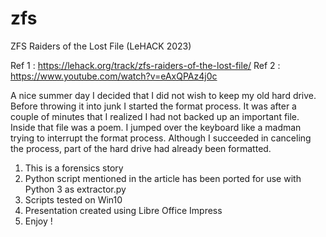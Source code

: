# zfs
ZFS Raiders of the Lost File (LeHACK 2023)

Ref 1 : https://lehack.org/track/zfs-raiders-of-the-lost-file/
Ref 2 : https://www.youtube.com/watch?v=eAxQPAz4j0c

A nice summer day I decided that I did not wish to keep my old hard 
drive. Before throwing it into junk I started the format process. It was
after a couple of minutes that I realized I had not backed up an
important file. Inside that file was a poem. I jumped over the keyboard 
like a madman trying to interrupt the format process. Although I succeeded
in canceling the process,  part of the hard drive had already been 
formatted.

1. This is a forensics story
2. Python script mentioned in the article has been ported for use with Python 3 as extractor.py
3. Scripts tested on Win10
4. Presentation created using Libre Office Impress
5. Enjoy !

